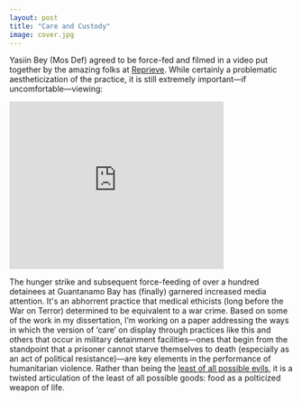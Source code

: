```yaml
---
layout: post
title: "Care and Custody"
image: cover.jpg
---
```


Yasiin Bey (Mos Def) agreed to be force-fed and filmed in a video put together by the amazing folks at [Reprieve](http://www.reprieve.org.uk/). While certainly a problematic aestheticization of the practice, it is still extremely important—if uncomfortable—viewing:

<iframe src="http://embedded-video.guardianapps.co.uk/?a=false&amp;u=/world/video/2013/jul/08/mos-def-force-fed-guantanamo-bay-video" frameborder="0" width="380" height="297"></iframe>

The hunger strike and subsequent force-feeding of over a hundred detainees at Guantanamo Bay has (finally) garnered increased media attention. It's an abhorrent practice that medical ethicists (long before the War on Terror) determined to be equivalent to a war crime. Based on some of the work in my dissertation, I’m working on a paper addressing the ways in which the version of ‘care’ on display through practices like this and others that occur in military detainment facilities—ones that begin from the standpoint that a prisoner cannot starve themselves to death (especially as an act of political resistance)—are key elements in the performance of humanitarian violence. Rather than being the [least of all possible evils](http://www.amazon.com/The-Least-All-Possible-Evils/dp/1844676471), it is a twisted articulation of the least of all possible goods: food as a polticized weapon of life.
